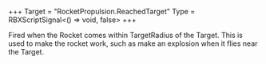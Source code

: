 +++
Target = "RocketPropulsion.ReachedTarget"
Type = RBXScriptSignal<() => void, false>
+++

Fired when the Rocket comes within TargetRadius of the Target. This is used to make the rocket work, such as make an explosion when it flies near the Target.